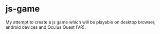 # js-game
My attempt to create a js game which will be playable on desktop browser, 
android devices and Oculus Quest (VR).
